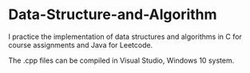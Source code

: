 # Data-Structure-and-Algorithm

I practice the implementation of data structures and algorithms in C for course assignments and Java for Leetcode.

The .cpp files can be compiled in Visual Studio, Windows 10 system.
